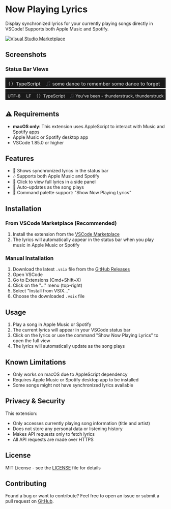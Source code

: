 # Now Playing Lyrics

Display synchronized lyrics for your currently playing songs directly in VSCode! Supports both Apple Music and Spotify.

[![Visual Studio Marketplace](https://img.shields.io/visual-studio-marketplace/v/maniyadv.now-playing-lyrics)](https://marketplace.visualstudio.com/items?itemName=maniyadv.now-playing-lyrics)

## Screenshots

### Status Bar Views
![Status Bar View 1](images/demo/screenshot1.png)
![Status Bar View 2](images/demo/screenshot2.png)

## ⚠️ Requirements

- **macOS only**: This extension uses AppleScript to interact with Music and Spotify apps
- Apple Music or Spotify desktop app
- VSCode 1.85.0 or higher

## Features

- 🎵 Shows synchronized lyrics in the status bar
- 🎶 Supports both Apple Music and Spotify
- 📝 Click to view full lyrics in a side panel
- 🔄 Auto-updates as the song plays
- 🎯 Command palette support: "Show Now Playing Lyrics"

## Installation

### From VSCode Marketplace (Recommended)
1. Install the extension from the [VSCode Marketplace](https://marketplace.visualstudio.com/items?itemName=maniyadv.now-playing-lyrics)
2. The lyrics will automatically appear in the status bar when you play music in Apple Music or Spotify

### Manual Installation
1. Download the latest `.vsix` file from the [GitHub Releases](https://github.com/maniyadv/vscode-now-playing-lyrics/releases)
2. Open VSCode
3. Go to Extensions (Cmd+Shift+X)
4. Click on the "..." menu (top-right)
5. Select "Install from VSIX..."
6. Choose the downloaded `.vsix` file

## Usage

1. Play a song in Apple Music or Spotify
2. The current lyrics will appear in your VSCode status bar
3. Click on the lyrics or use the command "Show Now Playing Lyrics" to open the full view
4. The lyrics will automatically update as the song plays

## Known Limitations

- Only works on macOS due to AppleScript dependency
- Requires Apple Music or Spotify desktop app to be installed
- Some songs might not have synchronized lyrics available

## Privacy & Security

This extension:
- Only accesses currently playing song information (title and artist)
- Does not store any personal data or listening history
- Makes API requests only to fetch lyrics
- All API requests are made over HTTPS

## License

MIT License - see the [LICENSE](LICENSE) file for details

## Contributing

Found a bug or want to contribute? Feel free to open an issue or submit a pull request on [GitHub](https://github.com/maniyadv/vscode-now-playing-lyrics).
